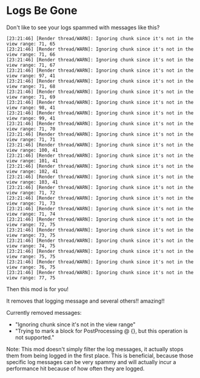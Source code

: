 # Logs Be Gone

Don't like to see your logs spammed with messages like this?

```
[23:21:46] [Render thread/WARN]: Ignoring chunk since it's not in the view range: 71, 65
[23:21:46] [Render thread/WARN]: Ignoring chunk since it's not in the view range: 71, 66
[23:21:46] [Render thread/WARN]: Ignoring chunk since it's not in the view range: 71, 67
[23:21:46] [Render thread/WARN]: Ignoring chunk since it's not in the view range: 97, 41
[23:21:46] [Render thread/WARN]: Ignoring chunk since it's not in the view range: 71, 68
[23:21:46] [Render thread/WARN]: Ignoring chunk since it's not in the view range: 71, 69
[23:21:46] [Render thread/WARN]: Ignoring chunk since it's not in the view range: 98, 41
[23:21:46] [Render thread/WARN]: Ignoring chunk since it's not in the view range: 99, 41
[23:21:46] [Render thread/WARN]: Ignoring chunk since it's not in the view range: 71, 70
[23:21:46] [Render thread/WARN]: Ignoring chunk since it's not in the view range: 71, 71
[23:21:46] [Render thread/WARN]: Ignoring chunk since it's not in the view range: 100, 41
[23:21:46] [Render thread/WARN]: Ignoring chunk since it's not in the view range: 101, 41
[23:21:46] [Render thread/WARN]: Ignoring chunk since it's not in the view range: 102, 41
[23:21:46] [Render thread/WARN]: Ignoring chunk since it's not in the view range: 103, 41
[23:21:46] [Render thread/WARN]: Ignoring chunk since it's not in the view range: 71, 72
[23:21:46] [Render thread/WARN]: Ignoring chunk since it's not in the view range: 71, 73
[23:21:46] [Render thread/WARN]: Ignoring chunk since it's not in the view range: 71, 74
[23:21:46] [Render thread/WARN]: Ignoring chunk since it's not in the view range: 72, 75
[23:21:46] [Render thread/WARN]: Ignoring chunk since it's not in the view range: 73, 75
[23:21:46] [Render thread/WARN]: Ignoring chunk since it's not in the view range: 74, 75
[23:21:46] [Render thread/WARN]: Ignoring chunk since it's not in the view range: 75, 75
[23:21:46] [Render thread/WARN]: Ignoring chunk since it's not in the view range: 76, 75
[23:21:46] [Render thread/WARN]: Ignoring chunk since it's not in the view range: 77, 75
```

Then this mod is for you!

It removes that logging message and several others!! amazing!!

Currently removed messages:

- "Ignoring chunk since it's not in the view range"
- "Trying to mark a block for PostProcessing @ {}, but this operation is not supported."

Note: This mod doesn't simply filter the log messages, it actually stops them from being logged in the first place.
This is beneficial, because those specific log messages can be very spammy and will actually incur a performance hit
because of how often they are logged.